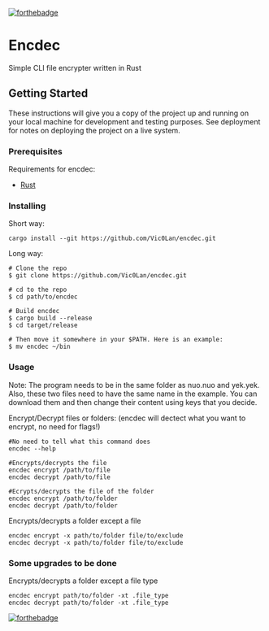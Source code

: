 [![forthebadge](https://forthebadge.com/images/badges/made-with-rust.svg)](https://forthebadge.com)

# Encdec
Simple CLI file encrypter written in Rust

## Getting Started

These instructions will give you a copy of the project up and running on
your local machine for development and testing purposes. See deployment
for notes on deploying the project on a live system.

### Prerequisites

Requirements for encdec:
- [Rust](https://www.rust-lang.org/tools/install)



### Installing
Short way:

    cargo install --git https://github.com/Vic0Lan/encdec.git
    
Long way:

    # Clone the repo
    $ git clone https://github.com/Vic0Lan/encdec.git

    # cd to the repo
    $ cd path/to/encdec

    # Build encdec
    $ cargo build --release
    $ cd target/release

    # Then move it somewhere in your $PATH. Here is an example:
    $ mv encdec ~/bin


### Usage
Note: The program needs to be in the same folder as nuo.nuo and yek.yek. 
Also, these two files need to have the same name in the example. 
You can download them and then change their content using keys that you decide.

Encrypt/Decrypt files or folders:    (encdec will dectect what you want to encrypt, no need for flags!)

    #No need to tell what this command does
    encdec --help

    #Encrypts/decrypts the file
    encdec encrypt /path/to/file
    encdec decrypt /path/to/file

    #Ecrypts/decrypts the file of the folder
    encdec encrypt /path/to/folder
    encdec decrypt /path/to/folder
    
Encrypts/decrypts a folder except a file

    encdec encrypt -x path/to/folder file/to/exclude
    encdec decrypt -x path/to/folder file/to/exclude


### Some upgrades to be done
Encrypts/decrypts a folder except a file type

    encdec encrypt path/to/folder -xt .file_type
    encdec decrypt path/to/folder -xt .file_type


[![forthebadge](https://forthebadge.com/images/featured/featured-built-with-love.svg)](https://forthebadge.com)

